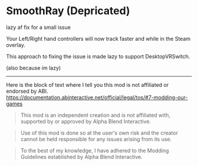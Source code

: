 # SmoothRay (Depricated)
lazy af fix for a small issue

Your Left/Right hand controllers will now track faster and while in the Steam overlay.

This approach to fixing the issue is made lazy to support DesktopVRSwitch.

(also because im lazy)

---

Here is the block of text where I tell you this mod is not affiliated or endorsed by ABI. 
https://documentation.abinteractive.net/official/legal/tos/#7-modding-our-games

> This mod is an independent creation and is not affiliated with, supported by or approved by Alpha Blend Interactive. 

> Use of this mod is done so at the user's own risk and the creator cannot be held responsible for any issues arising from its use.

> To the best of my knowledge, I have adhered to the Modding Guidelines established by Alpha Blend Interactive.
